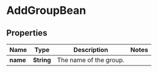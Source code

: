 

# AddGroupBean


## Properties

| Name | Type | Description | Notes |
|------------ | ------------- | ------------- | -------------|
|**name** | **String** | The name of the group. |  |



